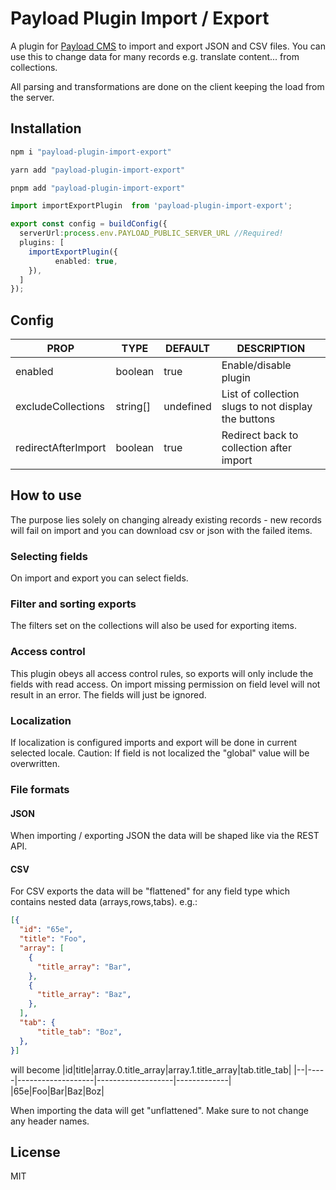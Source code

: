 # Payload Plugin Import / Export

A plugin for [Payload CMS](https://payloadcms.com) to import and export JSON and CSV files.
You can use this to change data for many records e.g. translate content... from collections.

All parsing and transformations are done on the client keeping the load from the server.


## Installation

```js
npm i "payload-plugin-import-export"
```
```js
yarn add "payload-plugin-import-export"
```
```js
pnpm add "payload-plugin-import-export"
```


```ts
import importExportPlugin  from 'payload-plugin-import-export';

export const config = buildConfig({
  serverUrl:process.env.PAYLOAD_PUBLIC_SERVER_URL //Required!
  plugins: [
    importExportPlugin({
		  enabled: true,
    }),
  ]
});
```

<!-- add table for plugin props -->
## Config
| PROP                | TYPE     | DEFAULT     | DESCRIPTION                                         |
|---------------------|----------|-------------|-----------------------------------------------------|
| enabled             | boolean  | true        | Enable/disable plugin                               |
| excludeCollections  | string[] | undefined   | List of collection slugs to not display the buttons |
| redirectAfterImport | boolean  | true        | Redirect back to collection after import            |

## How to use

The purpose lies solely on changing already existing records - new records will fail on import and you can download csv or json with the failed items.

### Selecting fields
On import and export you can select fields.

### Filter and sorting exports
The filters set on the collections will also be used for  exporting items.

### Access control
This plugin obeys all access control rules, so exports will only include the fields with read access.
On import missing permission on field level will not result in an error. The fields will just be ignored.

### Localization
If localization is configured imports and export will be done in current selected locale.
Caution: If field is not localized the "global" value will be overwritten.

### File formats
#### JSON
When importing / exporting JSON the data will be shaped like via the REST API.
#### CSV
For CSV exports the data will be "flattened" for any field type which contains nested data (arrays,rows,tabs). e.g.:
```json
[{
  "id": "65e",
  "title": "Foo",
  "array": [
    {
      "title_array": "Bar",
    },
    {
      "title_array": "Baz",
    },
  ],
  "tab": {
      "title_tab": "Boz",
  },
}]

```
will become
|id|title|array.0.title_array|array.1.title_array|tab.title_tab|
|--|-----|-------------------|-------------------|-------------|
|65e|Foo|Bar|Baz|Boz|

When importing the data will get "unflattened". Make sure to not change any header names.

## License

MIT

